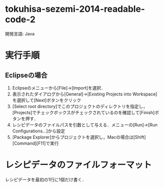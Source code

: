 tokuhisa-sezemi-2014-readable-code-2
====================================
開発言語: Java

# 実行手順
## Eclipseの場合
1. Eclipseのメニューから[File]->[Import]を選択．
2. 表示されたダイアログから[General]->[Existing Projects into Workspace]を選択して[Next]ボタンをクリック
3. [Select root directory]でこのプロジェクトのディレクトリを指定し，[Projects]でチェックボックスがチェックされているのを確認して[Finish]ボタンを押す．
4. レシピデータのファイルパスを引数として与える．メニューの[Run]->[Run Configurations...]から設定
5. [Package Explorer]からプロジェクトを選択し，Macの場合は[Shift][Command][F11]で実行 

# レシピデータのファイルフォーマット
レシピデータを最初の1行に1個だけ書く．
